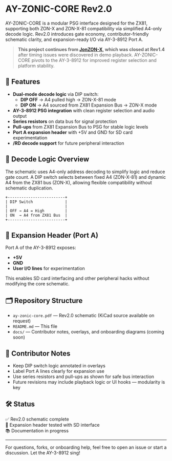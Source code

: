 # AY-ZONIC-CORE Rev2.0

AY-ZONIC-CORE is a modular PSG interface designed for the ZX81, supporting both ZON-X and ZON-X-81 compatibility via simplified A4-only decode logic. Rev2.0 introduces gate economy, contributor-friendly schematic clarity, and expansion-ready I/O via AY-3-8912 Port A.

> **This project continues from [JonZON-X](https://github.com/Bambleweeny57/JonZON-X), which was closed at Rev1.4** after timing issues were discovered in demo playback. AY-ZONIC-CORE pivots to the AY-3-8912 for improved register selection and platform stability.

## 🔧 Features

- **Dual-mode decode logic** via DIP switch:
  - **DIP OFF** → A4 pulled high → ZON-X-81 mode
  - **DIP ON** → A4 sourced from ZX81 Expansion Bus → ZON-X mode
- **AY-3-8912 PSG integration** with clean register selection and audio output
- **Series resistors** on data bus for signal protection
- **Pull-ups** from ZX81 Expansion Bus to PSG for stable logic levels
- **Port A expansion header** with +5V and GND for SD card experimentation
- **/RD decode support** for future peripheral interaction

## 🧠 Decode Logic Overview

The schematic uses A4-only address decoding to simplify logic and reduce gate count. A DIP switch selects between fixed A4 (ZON-X-81) and dynamic A4 from the ZX81 bus (ZON-X), allowing flexible compatibility without schematic duplication.

```text
+-------------------------+
| DIP Switch              |
|                         |
| OFF → A4 = High         |
| ON  → A4 from ZX81 Bus  |
+-------------------------+
```

## 🔌 Expansion Header (Port A)

Port A of the AY-3-8912 exposes:
- **+5V**
- **GND**
- **User I/O lines** for experimentation

This enables SD card interfacing and other peripheral hacks without modifying the core schematic.

## 🗂️ Repository Structure

- `ay-zonic-core.pdf` — Rev2.0 schematic (KiCad source available on request)
- `README.md` — This file
- `docs/` — Contributor notes, overlays, and onboarding diagrams (coming soon)

## 🧭 Contributor Notes

- Keep DIP switch logic annotated in overlays
- Label Port A lines clearly for expansion use
- Use series resistors and pull-ups as shown for safe bus interaction
- Future revisions may include playback logic or UI hooks — modularity is key

## 🛠️ Status

✅ Rev2.0 schematic complete  
🧪 Expansion header tested with SD interface  
📚 Documentation in progress

---

For questions, forks, or onboarding help, feel free to open an issue or start a discussion. Let the AY-3-8912 sing!

